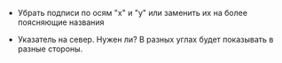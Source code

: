 + Убрать подписи по осям "x" и "y" или заменить их на более поясняющие названия

+ Указатель на север. Нужен ли? В разных углах будет показывать в разные стороны.

